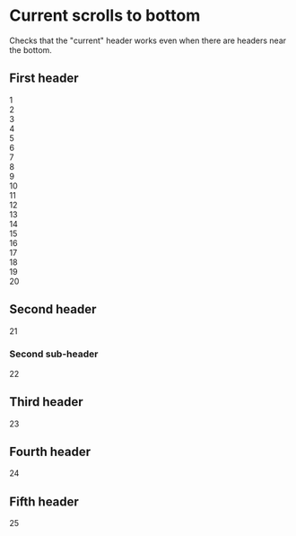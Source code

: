 # Current scrolls to bottom

Checks that the "current" header works even when there are headers near the bottom.

## First header

<span id="scroll-to-1">1</span>\
<span id="scroll-to-2">2</span>\
<span id="scroll-to-3">3</span>\
<span id="scroll-to-4">4</span>\
<span id="scroll-to-5">5</span>\
<span id="scroll-to-6">6</span>\
<span id="scroll-to-7">7</span>\
<span id="scroll-to-8">8</span>\
<span id="scroll-to-9">9</span>\
<span id="scroll-to-10">10</span>\
<span id="scroll-to-11">11</span>\
<span id="scroll-to-12">12</span>\
<span id="scroll-to-13">13</span>\
<span id="scroll-to-14">14</span>\
<span id="scroll-to-15">15</span>\
<span id="scroll-to-16">16</span>\
<span id="scroll-to-17">17</span>\
<span id="scroll-to-18">18</span>\
<span id="scroll-to-19">19</span>\
<span id="scroll-to-20">20</span>

## Second header

<span id="scroll-to-21">21</span>

### Second sub-header

<span id="scroll-to-22">22</span>

## Third header

<span id="scroll-to-23">23</span>

## Fourth header

<span id="scroll-to-24">24</span>

## Fifth header

<span id="scroll-to-25">25</span>
